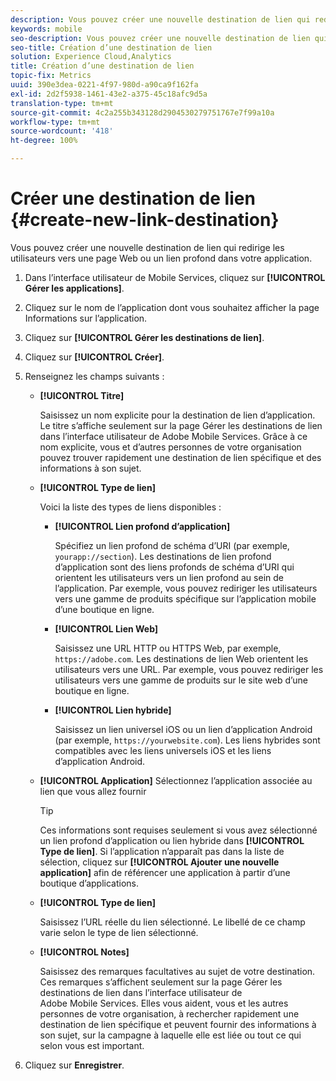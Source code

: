 ```yaml
---
description: Vous pouvez créer une nouvelle destination de lien qui redirige les utilisateurs vers une page Web ou un lien profond dans votre application.
keywords: mobile
seo-description: Vous pouvez créer une nouvelle destination de lien qui redirige les utilisateurs vers une page Web ou un lien profond dans votre application.
seo-title: Création d’une destination de lien
solution: Experience Cloud,Analytics
title: Création d’une destination de lien
topic-fix: Metrics
uuid: 390e3dea-0221-4f97-980d-a90ca9f162fa
exl-id: 2d2f5938-1461-43e2-a375-45c18afc9d5a
translation-type: tm+mt
source-git-commit: 4c2a255b343128d2904530279751767e7f99a10a
workflow-type: tm+mt
source-wordcount: '418'
ht-degree: 100%

---
```


# Créer une destination de lien {#create-new-link-destination}

Vous pouvez créer une nouvelle destination de lien qui redirige les utilisateurs vers une page Web ou un lien profond dans votre application.

1. Dans l’interface utilisateur de Mobile Services, cliquez sur **[!UICONTROL Gérer les applications]**.
1. Cliquez sur le nom de l’application dont vous souhaitez afficher la page Informations sur l’application.
1. Cliquez sur **[!UICONTROL Gérer les destinations de lien]**.
1. Cliquez sur **[!UICONTROL Créer]**.
1. Renseignez les champs suivants :
   * **[!UICONTROL Titre]**

      Saisissez un nom explicite pour la destination de lien d’application. Le titre s’affiche seulement sur la page Gérer les destinations de lien dans l’interface utilisateur de Adobe Mobile Services. Grâce à ce nom explicite, vous et d’autres personnes de votre organisation pouvez trouver rapidement une destination de lien spécifique et des informations à son sujet.

   * **[!UICONTROL Type de lien]**

      Voici la liste des types de liens disponibles :

      * **[!UICONTROL Lien profond d’application]**

         Spécifiez un lien profond de schéma d’URI (par exemple, `yourapp://section`). Les destinations de lien profond d’application sont des liens profonds de schéma d’URI qui orientent les utilisateurs vers un lien profond au sein de l’application. Par exemple, vous pouvez rediriger les utilisateurs vers une gamme de produits spécifique sur l’application mobile d’une boutique en ligne.

      * **[!UICONTROL Lien Web]**

         Saisissez une URL HTTP ou HTTPS Web, par exemple, `https://adobe.com`. Les destinations de lien Web orientent les utilisateurs vers une URL. Par exemple, vous pouvez rediriger les utilisateurs vers une gamme de produits sur le site web d’une boutique en ligne.

      * **[!UICONTROL Lien hybride]**

         Saisissez un lien universel iOS ou un lien d’application Android (par exemple, `https://yourwebsite.com`). Les liens hybrides sont compatibles avec les liens universels iOS et les liens d’application Android.
   * **[!UICONTROL Application]**
Sélectionnez l’application associée au lien que vous allez fournir

      >[!TIP]
      >
      >Ces informations sont requises seulement si vous avez sélectionné un lien profond d’application ou lien hybride dans **[!UICONTROL Type de lien]**. Si l’application n’apparaît pas dans la liste de sélection, cliquez sur **[!UICONTROL Ajouter une nouvelle application]** afin de référencer une application à partir d’une boutique d’applications.

   * **[!UICONTROL Type de lien]**

      Saisissez l’URL réelle du lien sélectionné. Le libellé de ce champ varie selon le type de lien sélectionné.

   * **[!UICONTROL Notes]**

      Saisissez des remarques facultatives au sujet de votre destination. Ces remarques s’affichent seulement sur la page Gérer les destinations de lien dans l’interface utilisateur de Adobe Mobile Services. Elles vous aident, vous et les autres personnes de votre organisation, à rechercher rapidement une destination de lien spécifique et peuvent fournir des informations à son sujet, sur la campagne à laquelle elle est liée ou tout ce qui selon vous est important.


1. Cliquez sur **Enregistrer**.
